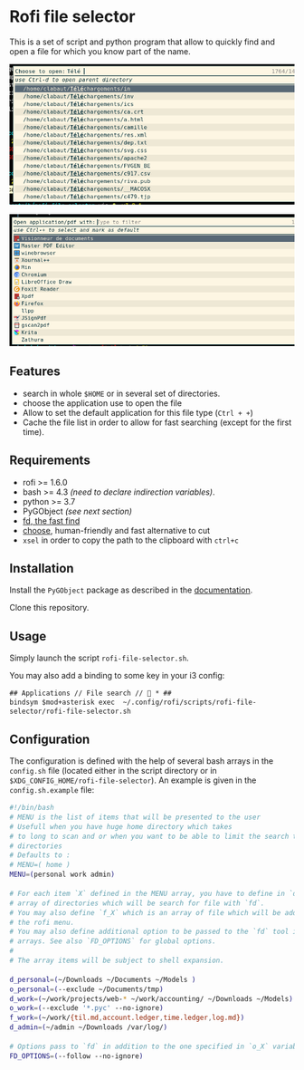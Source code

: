 # Rofi file selector

This is a set of script and python program that allow to quickly find and open
a file for which you know part of the name.

![Choosing the file to open](./file_selector.png)

![Choosing the application to use](./opener-selector.png)

## Features

- search in whole `$HOME` or in several set of directories.
- choose the application use to open the file
- Allow to set the default application for this file type (`Ctrl + +`)
- Cache the file list in order to allow for fast searching (except for the
  first time).

## Requirements
- rofi >= 1.6.0
- bash >= 4.3 *(need to declare indirection variables)*.
- python >= 3.7
- PyGObject *(see next section)*
- [fd, the fast find](https://github.com/sharkdp/fd)
- [choose](https://github.com/theryangeary/choose), human-friendly and fast alternative to cut
- `xsel` in order to copy the path to the clipboard with `ctrl+c`

## Installation

Install the `PyGObject` package as described in the
[documentation](https://pygobject.readthedocs.io/en/latest/getting_started.html).

Clone this repository.

## Usage

Simply launch the script `rofi-file-selector.sh`.

You may also add a binding to some key in your i3 config:
```
## Applications // File search //  * ##
bindsym $mod+asterisk exec  ~/.config/rofi/scripts/rofi-file-selector/rofi-file-selector.sh 
```

## Configuration

The configuration is defined with the help of several bash arrays in the
`config.sh` file (located either in the script directory or in
`$XDG_CONFIG_HOME/rofi-file-selector`). An example is given in the `config.sh.example` file:
<!-- [$ config.sh](config.sh.example) as bash -->
```bash
#!/bin/bash
# MENU is the list of items that will be presented to the user
# Usefull when you have huge home directory which takes
# to long to scan and or when you want to be able to limit the search to some
# directories
# Defaults to :
# MENU=( home )
MENU=(personal work admin)

# For each item `X` defined in the MENU array, you have to define in `d_X` an
# array of directories which will be search for file with `fd`.
# You may also define `f_X` which is an array of file which will be added to
# the rofi menu.
# You may also define additional option to be passed to the `fd` tool in `o_X`
# arrays. See also `FD_OPTIONS` for global options.
#
# The array items will be subject to shell expansion.

d_personal=(~/Downloads ~/Documents ~/Models )
o_personal=(--exclude ~/Documents/tmp)
d_work=(~/work/projects/web-* ~/work/accounting/ ~/Downloads ~/Models)
o_work=(--exclude '*.pyc' --no-ignore)
f_work=(~/work/{til.md,account.ledger,time.ledger,log.md})
d_admin=(~/admin ~/Downloads /var/log/)

# Options pass to `fd` in addition to the one specified in `o_X` variables
FD_OPTIONS=(--follow --no-ignore)
```

